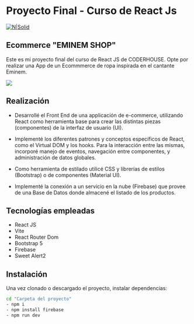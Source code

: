 # Proyecto Final - Curso de React Js

[![N|Solid](https://scontent.fepa10-1.fna.fbcdn.net/v/t39.30808-6/291875689_438993258236318_4139593140201469681_n.png?_nc_cat=107&ccb=1-7&_nc_sid=5f2048&_nc_ohc=ivGcDPFqS8AQ7kNvgFOoHp3&_nc_ht=scontent.fepa10-1.fna&oh=00_AfCEg7VGmnFVwbokVkel4XsgXHvFObQSVB52w5HLiS-rYw&oe=66331660)](https://es.react.dev/)

## Ecommerce "EMINEM SHOP"
Este es mi proyecto final del curso de React JS de CODERHOUSE. 
Opte por realizar una App de un Ecommmerce de ropa inspirada en el cantante Eminem.

![](https://raw.githubusercontent.com/nicoprado7/ProyectoFinal--Prado/main/src/Ecommerce%20eminem%20REACT.png)

## Realización

- Desarrollé el Front End de una applicación de e-commerce, utilizando React como herramienta base para crear las distintas piezas (componentes) de la interfaz de usuario (UI).

- Implementé los diferentes patrones y conceptos específicos de React, como el Virtual DOM y los hooks. Para la interacción entre las mismas, incorporé manejo de eventos, navegación entre componentes, y administración de datos globales.

- Como herramienta de estilado utilicé CSS y librerías de estilos (Bootstrap) o de componentes (Material UI).

- Implementé la conexión a un servicio en la nube (Firebase) que provee de una Base de Datos donde almacené el listado de los productos.

## Tecnologías empleadas
- React JS
- Vite
- React Router Dom
- Bootstrap 5
- Firebase
- Sweet Alert2

## Instalación
Una vez clonado o descargado el proyecto, instalar dependencias:

```sh
cd "Carpeta del proyecto"
- npm i
- npm install firebase
- npm run dev
```
